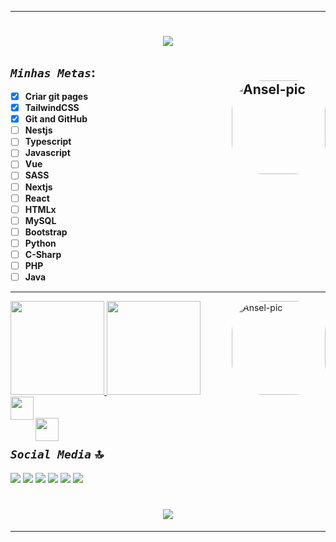  ***
 <h1 align="center">
 <img src="https://readme-typing-svg.herokuapp.com/?font=Righteous&size=35&center=true&vCenter=true&width=500&height=70&duration=4000&lines=Olá!+👋;+meu+nome+é;+Anselmo+Polcaro+Ribeiro.;+sou+estudante+de;+Engenharia+de+Computação!;+🎓+estou+desenvolvendo;+aplicações+de+fron-end;+e+de+back-end;+mas+eu+💬+penso;+em+trabalhar+na+área+de+IA!;" />
 </h1>
 
 ## **_`Minhas Metas`_**: <div><img align="right" alt="Ansel-pic" height="150" style="border-radius:50px;" src="https://user-images.githubusercontent.com/66381597/164872842-39e47a3b-b1ff-4cd9-a0e5-bb5d5ff11f00.jpg"></div>
 
- [x] **Criar git pages**
- [x] **TailwindCSS**
- [x] **Git and GitHub**
- [ ] **Nestjs**
- [ ] **Typescript**      
- [ ] **Javascript**
- [ ] **Vue**
- [ ] **SASS**
- [ ] **Nextjs**
- [ ] **React**
- [ ] **HTMLx**
- [ ] **MySQL**
- [ ] **Bootstrap**
- [ ] **Python** 
- [ ] **C-Sharp**
- [ ] **PHP**
- [ ] **Java**

***
 <div style="display: inline_block"><td>
 <a href="https://github.com/polcaronet">
 <img height="150em" src="https://github-readme-stats.vercel.app/api?username=polcaronet&show_icons=true&theme=algoria&include_all_commits=true&count_private=true"/>
 <img height="150em" src="https://github-readme-stats.vercel.app/api/top-langs/?username=polcaronet&layout=compact&langs_count=7&theme=algoria"/>
 <img align="right" alt="Ansel-pic" height="150em" style="border-radius:50px;"src="https://user-images.githubusercontent.com/66381597/166562759-f5d279eb-5dda-46ad-9e7b-e4dee0eee8bc.png?width=676&height=676">
 <div></div></a></td>
  <div class="flex flex-col">
 <img align="left" height="37" src="https://skillicons.dev/icons?i=java,javascript,typescript,react,vue,tailwind,cs,html,css,scss,mysql,php,github,git,python" /><br><br>
 <img align="left" height="37" src="https://skillicons.dev/icons?i=npm,vscode,vercel,vite,figma,mongodb,c,cpp,bootstrap,prisma,reactivex,htmx,nestjs,nodejs,nextjs" />
 </div>
 </div><br>
 
##  <h2 align="left" alt="Ansel-pic" height="36em" style="border-radius:5px;"><span style="font-family: Yellowtail, sans-serif">_`Social Media`_ 🔝</span></h2>
  <a href="https://www.linkedin.com/in/anselmo-polcaro-ribeiro-b2a570207/" target="_blank"><img src="https://img.shields.io/badge/LinkedIn-0077B5?style=for-the-badge&logo=linkedin&logoColor=white" target="_blank"></a>
  <a href="https://www.instagram.com/polcaronet/" target="_blank"><img src="https://img.shields.io/badge/Instagram-E4405F?style=for-the-badge&logo=instagram&logoColor=white" target="_blank"></a>
  <a href="https://youtube.com/channel/UCidZ9rDQp3TYIrMV0I9ikvg/" target="_blank"><img src="https://img.shields.io/badge/YouTube-FF0000?style=for-the-badge&logo=youtube&logoColor=white" target="_blank"></a>
  <a href="https://www.facebook.com/anselmo.polcaro/" target="_blank"><img src="https://img.shields.io/badge/Facebook-1877F2?style=for-the-badge&logo=facebook&logoColor=white" target="_blank"></a>
  <a href="https://medium.com/@polcaronet" target="_blank"><img src="https://img.shields.io/badge/Medium-12100E?style=for-the-badge&logo=medium&logoColor=white" target="_blank"></a>
  <a href="mailto:polcaronet@gmail.com"><img src="https://img.shields.io/badge/-Gmail-%23333?style=for-the-badge&logo=gmail&logoColor=white" target="_blank"></a></div> 
  <h1 align="center">
  <img src="https://readme-typing-svg.herokuapp.com/?font=Righteous&size=35&center=true&vCenter=true&width=500&height=70&duration=4000&lines=Obrigado+pela+visita;+e+volte+sempre!" />
  </h1>
  
***
